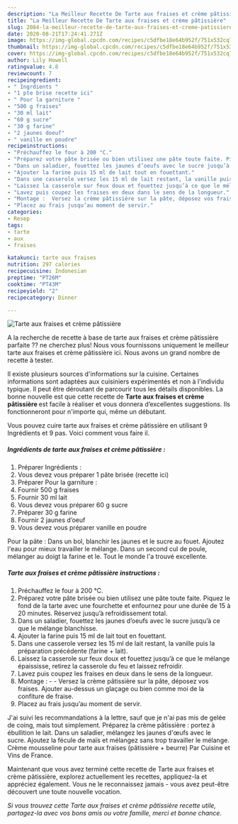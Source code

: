 ```yaml
---
description: "La Meilleur Recette De Tarte aux fraises et crème pâtissière"
title: "La Meilleur Recette De Tarte aux fraises et crème pâtissière"
slug: 2084-la-meilleur-recette-de-tarte-aux-fraises-et-creme-patissiere
date: 2020-08-21T17:24:41.271Z
image: https://img-global.cpcdn.com/recipes/c5dfbe18e64b952f/751x532cq70/tarte-aux-fraises-et-creme-patissiere-photo-principale-de-la-recette.jpg
thumbnail: https://img-global.cpcdn.com/recipes/c5dfbe18e64b952f/751x532cq70/tarte-aux-fraises-et-creme-patissiere-photo-principale-de-la-recette.jpg
cover: https://img-global.cpcdn.com/recipes/c5dfbe18e64b952f/751x532cq70/tarte-aux-fraises-et-creme-patissiere-photo-principale-de-la-recette.jpg
author: Lily Howell
ratingvalue: 4.8
reviewcount: 7
recipeingredient:
- " Ingrdients "
- "1 pte brise recette ici"
- " Pour la garniture "
- "500 g fraises"
- "30 ml lait"
- "60 g sucre"
- "30 g farine"
- "2 jaunes doeuf"
- " vanille en poudre"
recipeinstructions:
- "Préchauffez le four à 200 °C."
- "Préparez votre pâte brisée ou bien utilisez une pâte toute faite. Piquez le fond de la tarte avec une fourchette et enfournez pour une durée de 15 à 20 minutes. Réservez jusqu’à refroidissement total."
- "Dans un saladier, fouettez les jaunes d’oeufs avec le sucre jusqu’à ce que le mélange blanchisse."
- "Ajouter la farine puis 15 ml de lait tout en fouettant."
- "Dans une casserole versez les 15 ml de lait restant, la vanille puis la préparation précédente (farine + lait)."
- "Laissez la casserole sur feux doux et fouettez jusqu’à ce que le mélange épaississe, retirez la casserole du feu et laissez refroidir."
- "Lavez puis coupez les fraises en deux dans le sens de la longueur."
- "Montage :  Versez la crème pâtissière sur la pâte, déposez vos fraises. Ajouter au-dessus un glaçage ou bien comme moi de la confiture de fraise."
- "Placez au frais jusqu’au moment de servir."
categories:
- Resep
tags:
- tarte
- aux
- fraises

katakunci: tarte aux fraises 
nutrition: 297 calories
recipecuisine: Indonesian
preptime: "PT26M"
cooktime: "PT43M"
recipeyield: "2"
recipecategory: Dinner

---
```



![Tarte aux fraises et crème pâtissière](https://img-global.cpcdn.com/recipes/c5dfbe18e64b952f/751x532cq70/tarte-aux-fraises-et-creme-patissiere-photo-principale-de-la-recette.jpg)

A la recherche de recette à base de tarte aux fraises et crème pâtissière parfaite ?? ne cherchez plus! Nous vous fournissons uniquement le meilleur tarte aux fraises et crème pâtissière ici. Nous avons un grand nombre de recette à tester.

Il existe plusieurs sources d'informations sur la cuisine. Certaines informations sont adaptées aux cuisiniers expérimentés et non à l'individu typique. Il peut être déroutant de parcourir tous les détails disponibles. La bonne nouvelle est que cette recette de <strong> Tarte aux fraises et crème pâtissière </strong> est facile à réaliser et vous donnera d’excellentes suggestions. Ils fonctionneront pour n'importe qui, même un débutant.

<!--inarticleads1-->

Vous pouvez cuire tarte aux fraises et crème pâtissière en utilisant 9 Ingrédients et 9 pas. Voici comment vous faire il.

##### Ingrédients de tarte aux fraises et crème pâtissière :

1. Préparer  Ingrédients :
1. Vous devez vous préparer 1 pâte brisée (recette ici)
1. Préparer  Pour la garniture :
1. Fournir 500 g fraises
1. Fournir 30 ml lait
1. Vous devez vous préparer 60 g sucre
1. Préparer 30 g farine
1. Fournir 2 jaunes d’oeuf
1. Vous devez vous préparer  vanille en poudre


Pour la pâte : Dans un bol, blanchir les jaunes et le sucre au fouet. Ajoutez l&#39;eau pour mieux travailler le mélange. Dans un second cul de poule, mélanger au doigt la farine et le. Tout le monde l&#39;a trouvé excellente. 

<!--inarticleads2-->

##### Tarte aux fraises et crème pâtissière instructions :

1. Préchauffez le four à 200 °C.
1. Préparez votre pâte brisée ou bien utilisez une pâte toute faite. Piquez le fond de la tarte avec une fourchette et enfournez pour une durée de 15 à 20 minutes. Réservez jusqu’à refroidissement total.
1. Dans un saladier, fouettez les jaunes d’oeufs avec le sucre jusqu’à ce que le mélange blanchisse.
1. Ajouter la farine puis 15 ml de lait tout en fouettant.
1. Dans une casserole versez les 15 ml de lait restant, la vanille puis la préparation précédente (farine + lait).
1. Laissez la casserole sur feux doux et fouettez jusqu’à ce que le mélange épaississe, retirez la casserole du feu et laissez refroidir.
1. Lavez puis coupez les fraises en deux dans le sens de la longueur.
1. Montage : -  - Versez la crème pâtissière sur la pâte, déposez vos fraises. Ajouter au-dessus un glaçage ou bien comme moi de la confiture de fraise.
1. Placez au frais jusqu’au moment de servir.


J&#39;ai suivi les recommandations à la lettre, sauf que je n&#39;ai pas mis de gelée de coing, mais tout simplement. Préparez la crème pâtissière : portez à ébullition le lait. Dans un saladier, mélangez les jaunes d&#39;œufs avec le sucre. Ajoutez la fécule de maïs et mélangez sans trop travailler le mélange. Crème mousseline pour tarte aux fraises (pâtissière + beurre) Par Cuisine et Vins de France. 

<!--inarticleads1-->

<p>
Maintenant que vous avez terminé cette recette de Tarte aux fraises et crème pâtissière, explorez actuellement les recettes, appliquez-la et appréciez également. Vous ne le reconnaissez jamais - vous avez peut-être découvert une toute nouvelle vocation.
</p>

<p>
<i>Si vous trouvez cette Tarte aux fraises et crème pâtissière recette utile, partagez-la avec vos bons amis ou votre famille, merci et bonne chance.</i>
</p>
